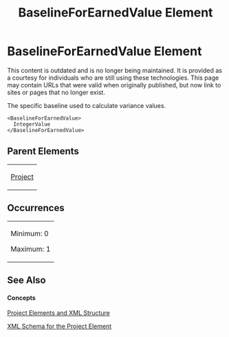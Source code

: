 ﻿---
title: BaselineForEarnedValue Element
TOCTitle: BaselineForEarnedValue Element
ms:assetid: 6469e44f-a6b4-454e-ab38-f5fda8f90aaa
ms:mtpsurl: https://msdn.microsoft.com/en-us/library/Bb968527(v=office.12)
ms:contentKeyID: 13188219
ms.date: 05/05/2014
mtps_version: v=office.12
f1_keywords:
- BaselineForEarnedValue element
---

# BaselineForEarnedValue Element

This content is outdated and is no longer being maintained. It is provided as a courtesy for individuals who are still using these technologies. This page may contain URLs that were valid when originally published, but now link to sites or pages that no longer exist.

The specific baseline used to calculate variance values.

    <BaselineForEarnedValue>
      IntegerValue
    </BaselineForEarnedValue>

## Parent Elements

<table>
<colgroup>
<col style="width: 100%" />
</colgroup>
<tbody>
<tr class="odd">
<td><p><a href="bb968701(v=office.12).md">Project</a></p></td>
</tr>
</tbody>
</table>

## Occurrences

<table>
<colgroup>
<col style="width: 100%" />
</colgroup>
<tbody>
<tr class="odd">
<td><p>Minimum: 0</p>
<p>Maximum: 1</p></td>
</tr>
</tbody>
</table>

## See Also

#### Concepts

[Project Elements and XML Structure](bb968439\(v=office.12\).md)

[XML Schema for the Project Element](bb968695\(v=office.12\).md)

